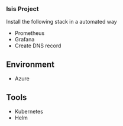 ### **Isis Project** 

Install the following stack in a automated way

* Prometheus
* Grafana
* Create DNS record

## Environment
* Azure

## Tools
* Kubernetes
* Helm
